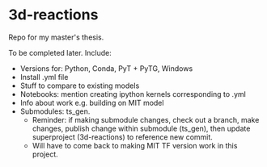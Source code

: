 # 3d-reactions
Repo for my master's thesis.

To be completed later. Include:
- Versions for: Python, Conda, PyT + PyTG, Windows
- Install .yml file
- Stuff to compare to existing models
- Notebooks: mention creating ipython kernels corresponding to .yml
- Info about work e.g. building on MIT model
- Submodules: ts_gen. 
    - Reminder: if making submodule changes, check out a branch, make changes, publish change within submodule (ts_gen), then update superproject (3d-reactions) to reference new commit. 
    - Will have to come back to making MIT TF version work in this project.